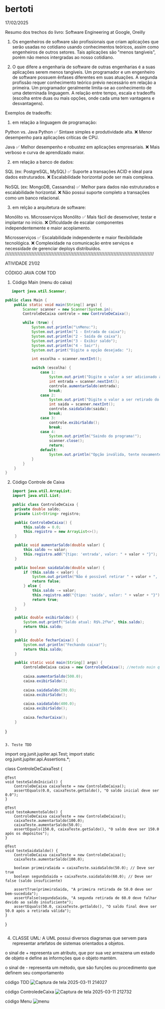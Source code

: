 # bertoti
17/02/2025

Resumo dos trechos do livro: Software Engineering at Google, Oreilly

1) Os engenheiros de software são profissionais que criam aplicações que serão usadas no cotidiano usando conhecimentos teóricos, assim como engenheiros de outros setores. Tais aplicações são "menos tangíveis", porém não menos intergradas ao nosso cotidiano. 

2) O que difere a engenharia de software de outras engenharias é a suas aplicações serem menos tangíveis. Um programador e um engenheiro de software possuem ênfases diferentes em suas atuações. A segunda profissão requer conhecimento teórico prévio necessário em relação a primeira. Um programador geralmente limita-se ao conhecimento de uma deterninada linguagem. A relação entre tempo, escala e tradeoffs (escolha entre duas ou mais opções, onde cada uma tem vantagens e desvantagens).

Exemplos de tradeoffs: 

1) em relação a linguagem de programação:

Python vs. Java
Python
✅ Sintaxe simples e produtividade alta.
❌ Menor desempenho para aplicações críticas de CPU.

Java
✅ Melhor desempenho e robustez em aplicações empresariais.
❌ Mais verboso e curva de aprendizado maior.

2) em relação a banco de dados:

SQL (ex: PostgreSQL, MySQL)
✅ Suporte a transações ACID e ideal para dados estruturados.
❌ Escalabilidade horizontal pode ser mais complexa.

NoSQL (ex: MongoDB, Cassandra)
✅ Melhor para dados não estruturados e escalabilidade horizontal.
❌ Não possui suporte completo a transações como um banco relacional.

3) em relção a arquitetura de software: 

Monólito vs. Microsserviços
Monólito
✅ Mais fácil de desenvolver, testar e implantar no início.
❌ Dificuldade de escalar componentes independentemente e maior acoplamento.

Microsserviços
✅ Escalabilidade independente e maior flexibilidade tecnológica.
❌ Complexidade na comunicação entre serviços e necessidade de gerenciar deploys distribuídos.
////////////////////////////////////////////////////////////////////////////////////////////////

ATIVIDADE 21/02 

CÓDIGO JAVA COM TDD 

1. Código Main (menu do caixa)

```java
   import java.util.Scanner;

public class Main {
    public static void main(String[] args) {
        Scanner scanner = new Scanner(System.in);
        ControleDeCaixa controle = new ControleDeCaixa();

        while (true) {
            System.out.println("\nMenu:");
            System.out.println("1 - Entrada de caixa");
            System.out.println("2 - Saída de caixa");
            System.out.println("3 - Exibir saldo");
            System.out.println("4 - Sair");
            System.out.print("Digite a opção desejada: ");

            int escolha = scanner.nextInt();

            switch (escolha) {
                case 1:
                    System.out.print("Digite o valor a ser adicionado ao caixa: ");
                    int entrada = scanner.nextInt();
                    controle.aumentarSaldo(entrada);
                    break;
                case 2:
                    System.out.print("Digite o valor a ser retirado do caixa: ");
                    int saida = scanner.nextInt();
                    controle.saidaSaldo(saida);
                    break;
                case 3:
                    controle.exibirSaldo();
                    break;
                case 4:
                    System.out.println("Saindo do programa!");
                    scanner.close();
                    return;
                default:
                    System.out.println("Opção inválida, tente novamente.");
            }
        }
    }
}
```

2. Código Controle de Caixa

   ```java
   import java.util.ArrayList;
   import java.util.List;

   public class ControleDeCaixa {
    private double saldo;
    private List<String> registro;

    public ControleDeCaixa() {
        this.saldo = 0.0;
        this.registro = new ArrayList<>();
    }

    public void aumentarSaldo(double valor) {
        this.saldo += valor;
        this.registro.add("{tipo: 'entrada', valor: " + valor + "}");
    }

    public boolean saidaSaldo(double valor) {
        if (this.saldo < valor) {
            System.out.println("Não é possível retirar " + valor + ", pois o saldo é de: " + this.saldo);
            return false;
        } else {
            this.saldo -= valor;
            this.registro.add("{tipo: 'saida', valor: " + valor + "}");
            return true;
        }
    }

    public double exibirSaldo() {
        System.out.printf("Saldo atual: R$%.2f%n", this.saldo);
        return this.saldo;
    }

    public double fecharCaixa() {
        System.out.println("Fechando caixa!");
        return this.saldo;
    }

    public static void main(String[] args) {
        ControleDeCaixa caixa = new ControleDeCaixa(); //metodo main q cria uma instancia de ControleDeCaixa 
        
        caixa.aumentarSaldo(500.0);
        caixa.exibirSaldo();
        
        caixa.saidaSaldo(200.0);
        caixa.exibirSaldo();
        
        caixa.saidaSaldo(400.0);
        caixa.exibirSaldo();
        
        caixa.fecharCaixa();
    }
}
```

3. Teste TDD

```

   import org.junit.jupiter.api.Test;
   import static org.junit.jupiter.api.Assertions.*;

   class ControleDeCaixaTest {

    @Test
    void testeSaldoInicial() {
        ControleDeCaixa caixaTeste = new ControleDeCaixa();
        assertEquals(0.0, caixaTeste.getSaldo(), "O saldo inicial deve ser 0.0");
    }

    @Test
    void testeAumentoSaldo() {
        ControleDeCaixa caixaTeste = new ControleDeCaixa();
        caixaTeste.aumentarSaldo(100.0);
        caixaTeste.aumentarSaldo(50.0);
        assertEquals(150.0, caixaTeste.getSaldo(), "O saldo deve ser 150.0 após os depósitos");
    }

    @Test
    void testeSaidaSaldo() {
        ControleDeCaixa caixaTeste = new ControleDeCaixa();
        caixaTeste.aumentarSaldo(100.0);

        boolean primeiraSaida = caixaTeste.saidaSaldo(50.0); // Deve ser true
        boolean segundaSaida = caixaTeste.saidaSaldo(60.0); // Deve ser false (saldo insuficiente)

        assertTrue(primeiraSaida, "A primeira retirada de 50.0 deve ser bem-sucedida");
        assertFalse(segundaSaida, "A segunda retirada de 60.0 deve falhar devido ao saldo insuficiente");
        assertEquals(50.0, caixaTeste.getSaldo(), "O saldo final deve ser 50.0 após a retirada válida");
    }
}

```
```

4. CLASSE UML: A UML possui diversos diagramas que servem para representar artefatos de sistemas orientados a objetos.

o sinal de + representa um atributo, que por sua vez armazena um estado de objeto e define as informções que o objeto mantém.

o sinal de - representa um método, que são funções ou procedimento que definem seu comportamento

código TDD
![Captura de tela 2025-03-11 214027](https://github.com/user-attachments/assets/0c1ac0f5-51e0-4c0a-a5ba-fa643ac2651e)

código ControledeCaixa
![Captura de tela 2025-03-11 212732](https://github.com/user-attachments/assets/869f80c8-c484-49d1-b183-8efa73581201)

código Menu
![menu](https://github.com/user-attachments/assets/186bf62e-eef9-4273-8e9d-adfd6bd07b0e)

```
